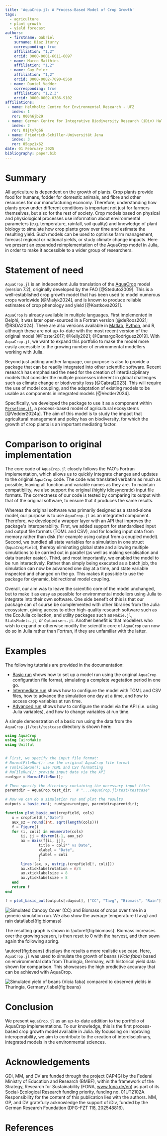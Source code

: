 ```yaml
---
title: 'AquaCrop.jl: A Process-Based Model of Crop Growth'
tags:
  - agriculture
  - plant growth
  - yield forecast
authors:
  - firstname: Gabriel 
	surname: Díaz Iturry
    corresponding: true
    affiliation: "1,2"
	orcid: 0000-0001-6011-6097
  - name: Marco Matthies
    affiliation: "1,2"
  - name: Guy Pe'er
    affiliation: "1,2"
	orcid: 0000-0002-7090-0560
  - name: Daniel Vedder
    corresponding: true
    affiliation: "1,2,3"
	orcid: 0000-0002-0386-9102
affiliations:
 - name: Helmholtz Centre for Environmental Research - UFZ
   index: 1
   ror: 000h6jb29
 - name: German Centre for Integrative Biodiversity Research (iDiv) Halle-Jena-Leipzig
   index: 2
   ror: 01jty7g66
 - name: Friedrich-Schiller-Universität Jena
   index: 3
   ror: 05qpz1x62
date: 01 February 2025
bibliography: paper.bib
---
```


<!-- see documentation here: https://joss.readthedocs.io/en/latest/paper.html -->

<!-- set up a Github Action to auto-compile to PDF: https://github.com/marketplace/actions/open-journals-pdf-generator -->

# Summary

All agriculture is dependent on the growth of plants. Crop plants provide food
for humans, fodder for domestic animals, and fibre and other resources for our
manufacturing economy. Therefore, understanding how plants grow under different
conditions is important not just for farmers themselves, but also for the rest
of society. Crop models based on physical and physiological processes use information
about environmental parameters (e.g. temperature, rainfall, soil quality) and
knowledge of plant biology to simulate how crop plants grow over time and estimate
the resulting yield. Such models can be used to optimise farm management, 
forecast regional or national yields, or study climate change impacts. Here we present
an expanded reimplementation of the AquaCrop model in Julia, in order to make it 
accessible to a wider group of researchers.

# Statement of need

`AquaCrop.jl` is an independent Julia translation of the [AquaCrop](https://github.com/KUL-RSDA/AquaCrop/)
model (version 7.2), originally developed by the FAO [@Steduto2009]. This is a well-established 
crop growth model that has been used to model numerous crops worldwide [@Mialyk2024], 
and is known to produce reliable estimates of crop phenology and yield [@Kostkova2021].

`AquaCrop` is already available in multiple languages. First implemented in Delphi,
it was later open-sourced in a Fortran version [@deRoos2021; @RSDA2024]. There are
also versions available in [Matlab](https://github.com/aquacropos/aquacrop-matlab), 
[Python](https://github.com/aquacropos/aquacrop), and R, although these are not 
up-to-date with the most recent version of the original model [@Foster2017; @Kelly2021; @CamargoRodriguez2019]. 
With `AquaCrop.jl`, we want to expand this portfolio to make the model more easily 
accessible to the growing number of environmental modellers working with Julia.

Beyond just adding another language, our purpose is also to provide a package that
can be readily integrated into other scientific software. Recent research has 
emphasised the need for the creation of interdisciplinary models that consider
the multiple processes inherent in global challenges such as climate change or 
biodiversity loss [@Cabral2023]. This will require the use of model coupling, and the
adaptation of existing models to be usable as components in integrated models 
[@Vedder2024].

Specifically, we developed the package to use it as a component within 
[`Persefone.jl`](https://persefone-model.eu), a process-based model of agricultural 
ecosystems [@Vedder2024a]. The aim of this model is to study the impact that 
agricultural management and policy has on biodiversity, for which the growth of 
crop plants is an important mediating factor.

# Comparison to original implementation

The core code of `AquaCrop.jl` closely follows the FAO's Fortran implementation, 
which allows us to quickly integrate changes and updates to the original `AquaCrop` 
code. The code was translated verbatim as much as possible, leaving all function and
variable names as they are. To maintain compatibility, we also support the original 
(highly idiosyncratic) input file formats. The correctness of our code is tested 
by comparing its output with that of the original software, to ensure that it 
produces the same results.

Whereas the original software was primarily designed as a stand-alone model, our
purpose is to use `AquaCrop.jl` as an integrated component. Therefore, we developed
a wrapper layer with an API that improves the package's interoperability. First, we 
added support for standardised input and output file formats (TOML and CSV), and for
loading input data from memory rather than disk (for example using output from a
coupled model). Second, we bundled all state variables for a simulation in one 
struct (`AquaCropField`), thereby eliminating global state and allowing multiple 
simulations to be carried out in parallel (as well as making serialisation and data 
transfer easier). Third, and most importantly, we enabled the model to be run 
interactively. Rather than simply being executed as a batch job, the simulation can 
now be advanced one day at a time, and state variable inspected and changed on the go.
This makes it possible to use the package for dynamic, bidirectional model coupling.

Overall, our aim was to leave the scientific core of the model unchanged, but to
make it as easy as possible for environmental modellers using Julia to integrate
into their own software. One side benefit of this is that our package can of course
be complemented with other libraries from the Julia ecosystem, giving access to other
high-quality research software such as the EcoJulia collection, and utility packages 
such as `Makie.jl`, `StatsModels.jl`, or `Optimisers.jl`. Another benefit is that 
modellers who wish to expand or otherwise modify the scientific core of `AquaCrop` 
can now do so in Julia rather than Fortran, if they are unfamiliar with the latter.

# Examples 

The following tutorials are provided in the documentation:

- [Basic run](https://gabo-di.github.io/AquaCrop.jl/dev/gettingstarted/#basic_run_section) 
shows how to set up a model run using the original `AquaCrop` configuration file format, 
simulating a complete vegetation period in one go.
- [Intermediate run](https://gabo-di.github.io/AquaCrop.jl/dev/userguide/#Intermediate-Run) 
shows how to configure the model with TOML and CSV files, how to advance the simulation
one day at a time, and how to access crop variables at run time.
- [Advanced run](https://gabo-di.github.io/AquaCrop.jl/dev/userguide/#Advanced-Run) 
shows how to configure the model via the API (i.e. using Julia variables), and how to
change variables at run time.

A simple demonstration of a basic run using the data from the `AquaCrop.jl/test/testcase` 
directory is shown here:


```julia
using AquaCrop
using CairoMakie
using Unitful


# First, we specify the input file format:
# NormalFileRun(): use the original AquaCrop file format
# TomlFileRun(): use TOML and CSV formatting
# NoFileRun(): provide input data via the API
runtype = NormalFileRun();

# Then specify the directory containing the necessary input files
parentdir = AquaCrop.test_dir;  # ".../AquaCrop.jl/test/testcase"

# Now we can do a simulation run and plot the results
outputs = basic_run(; runtype=runtype, parentdir=parentdir);

function plot_basic_out(cropfield, cols)
   x = cropfield[!,"Date"]
   aux_sz = round(Int, sqrt(length(cols)))
   f = Figure()
   for (i, coli) in enumerate(cols)
       ii, jj = divrem(i-1, aux_sz)
       ax = Axis(f[ii, jj],
               title = coli*" vs Date",
               xlabel = "Date",
               ylabel = coli
               )
       lines!(ax, x, ustrip.(cropfield[!, coli]))
       ax.xticklabelrotation = π/4
       ax.xticklabelsize = 8
       ax.yticklabelsize = 8
   end
   return f
end

f = plot_basic_out(outputs[:dayout], ["CC", "Tavg", "Biomass", "Rain"])
```

![Simulated Canopy Cover (CC) and Biomass of crops over time in a generic simulation run. We also show the average temperature (Tavg) and rain data\label{fig:biomass}](example.png)

The resulting graph is shown in \autoref{fig:biomass}. Biomass increases over the
growing season, is then reset to 0 with the harvest, and then sown again the
following spring.

\autoref{fig:beans} displays the results a more realistic use case. Here, 
`AquaCrop.jl` was used to simulate the growth of beans (*Vicia faba*) based on 
environmental data from Thuringia, Germany, with historical yield data shown 
for comparison. This showcases the high predictive accuracy that can be achieved 
with AquaCrop.

![Simulated yield of beans (*Vicia faba*) compared to observed yields in Thuringia, Germany.\label{fig:beans}](beans.png)

<!--TODO please recreate the beans figure (taken from the first results), changing
the following:
 - change the title to: "Bean yield over time"
 - remove the simulated biomass
 - remove the reference to the soil type
--->

# Conclusion

We present `AquaCrop.jl` as an up-to-date addition to the portfolio of AquaCrop 
implementations. To our knowledge, this is the first process-based crop growth
model available in Julia. By focussing on improving interoperability, we aim to
contribute to the creation of interdisciplinary, integrated models in the 
environmental sciences.

# Acknowledgements

GDI, MM, and DV are funded through the project CAP4GI by the Federal Ministry of 
Education and Research (BMBF), within the framework of the Strategy, Research for 
Sustainability (FONA, www.fona.de/en) as part of its Social-Ecological Research 
funding priority, funding no. 01UT2102A. Responsibility for the content of this 
publication lies with the authors. MM, GP, and DV gratefully acknowledge the support 
of iDiv, funded by the German Research Foundation (DFG–FZT 118, 202548816).

# References
